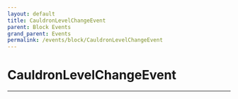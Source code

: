 ```yaml
---
layout: default
title: CauldronLevelChangeEvent
parent: Block Events
grand_parent: Events
permalink: /events/block/CauldronLevelChangeEvent
---
```


# CauldronLevelChangeEvent

---
